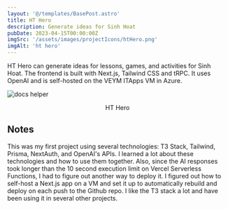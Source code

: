 ```yaml
---
layout: '@/templates/BasePost.astro'
title: HT Hero
description: Generate ideas for Sinh Hoat
pubDate: 2023-04-15T00:00:00Z
imgSrc: '/assets/images/projectIcons/htHero.png'
imgAlt: 'ht hero'
---
```



HT Hero can generate ideas for lessons, games, and activities for Sinh Hoat. The frontend is built with Next.js, Tailwind CSS and tRPC.  It uses OpenAI and is self-hosted on the VEYM ITApps VM in Azure.


![docs helper](/assets/images/projects/hthero/screenshot-hthero.png 'HT Hero')
<figcaption align="center">HT Hero</figcaption>

## Notes

This was my first project using several technologies: T3 Stack, Tailwind, Prisma, NextAuth, and OpenAI's APIs. I learned a lot about these technologies and how to use them together. Also, since the AI responses took longer than the 10 second execution limit on Vercel Serverless Functions, I had to figure out another way to deploy it. I figured out how to self-host a Next.js app on a VM and set it up to automatically rebuild and deploy on each push to the Github repo. I like the T3 stack a lot and have been using it in several other projects.